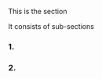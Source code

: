 This is the <name> section

It consists of <number written out> sub-sections

### 1. <section name>
<section description>

### 2. <section name>
<section description>